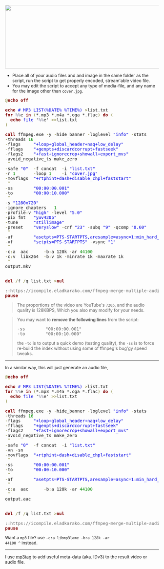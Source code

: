 <img src="https://icompile.eladkarako.com/_uploads/2017/01/icompile.eladkarako.com_ffmpeg_concat_audio_to_video_raw_mp3_scheme.png" alt="" width="555" height="208" />
<!--more-->

<ul>
  <li>
  Place all of your audio files and and image in the same folder as the script,
  run the script to get properly encoded, stream'able video file.
  </li>
  <li>
   You may edit the script to accept any type of media-file,
   and any name for the image other than <code>cover.jpg</code>.
  </li>
</ul>

<pre>
<span style='color:#808030; '>@</span><span style='color:#800000; font-weight:bold; '>echo off</span>

<span style='color:#800000; font-weight:bold; '>echo</span><span style='color:#0000e6; '> # MP3 LIST(%DATE% %TIME%) </span><span style='color:#808030; '>&gt;</span>list.txt
<span style='color:#800000; font-weight:bold; '>for</span> <span style='color:#797997; '>%%</span>e <span style='color:#800000; font-weight:bold; '>in</span> <span style='color:#808030; '>(</span>*.mp3 *.m4a *.oga *.flac<span style='color:#808030; '>)</span> <span style='color:#800000; font-weight:bold; '>do</span> <span style='color:#808030; '>(</span>
  <span style='color:#800000; font-weight:bold; '>echo</span><span style='color:#0000e6; '> file </span>'<span style='color:#797997; '>%%</span>e' <span style='color:#808030; '>&gt;</span><span style='color:#808030; '>&gt;</span>list.txt
<span style='color:#808030; '>)</span>

<span style='color:#800000; font-weight:bold; '>call</span> ffmpeg.exe <span style='color:#808030; '>-</span>y <span style='color:#808030; '>-</span>hide_banner <span style='color:#808030; '>-</span>loglevel <span style='color:#0000e6; '>"info"</span> <span style='color:#808030; '>-</span>stats     <span style='color:#808030; '>^</span>
<span style='color:#808030; '>-</span>threads <span style='color:#008c00; '>16</span>                                                 <span style='color:#808030; '>^</span>
<span style='color:#808030; '>-</span>flags     <span style='color:#0000e6; '>"+loop+global_header+naq+low_delay"</span>              <span style='color:#808030; '>^</span>
<span style='color:#808030; '>-</span>fflags    <span style='color:#0000e6; '>"+genpts+discardcorrupt+fastseek"</span>                <span style='color:#808030; '>^</span>
<span style='color:#808030; '>-</span>flags2    <span style='color:#0000e6; '>"+fast+ignorecrop+showall+export_mvs"</span>            <span style='color:#808030; '>^</span>
<span style='color:#808030; '>-</span>avoid_negative_ts make_zero                                <span style='color:#808030; '>^</span>
 <span style='color:#808030; '>^</span>
<span style='color:#808030; '>-</span>safe <span style='color:#0000e6; '>"0"</span>  <span style='color:#808030; '>-</span>f concat  <span style='color:#808030; '>-</span>i <span style='color:#0000e6; '>"list.txt"</span>                         <span style='color:#808030; '>^</span>
<span style='color:#808030; '>-</span>r <span style='color:#008c00; '>1</span>       <span style='color:#808030; '>-</span>loop <span style='color:#008c00; '>1</span>    <span style='color:#808030; '>-</span>i <span style='color:#0000e6; '>"cover.jpg"</span>                        <span style='color:#808030; '>^</span>
<span style='color:#808030; '>-</span>movflags  <span style='color:#0000e6; '>"+rtphint+dash+disable_chpl+faststart"</span>           <span style='color:#808030; '>^</span>
 <span style='color:#808030; '>^</span>
<span style='color:#808030; '>-</span>ss        <span style='color:#0000e6; '>"00:00:00.001"</span>                                   <span style='color:#808030; '>^</span>
<span style='color:#808030; '>-</span>to        <span style='color:#0000e6; '>"00:00:10.000"</span>                                   <span style='color:#808030; '>^</span>
 <span style='color:#808030; '>^</span>
<span style='color:#808030; '>-</span>s <span style='color:#0000e6; '>"1280x720"</span>                                               <span style='color:#808030; '>^</span>
<span style='color:#808030; '>-</span>ignore_chapters   <span style='color:#008c00; '>1</span>                                        <span style='color:#808030; '>^</span>
<span style='color:#808030; '>-</span>profile<span style='color:#808030; '>:</span>v <span style='color:#0000e6; '>"high"</span> <span style='color:#808030; '>-</span>level <span style='color:#0000e6; '>"5.0"</span>                              <span style='color:#808030; '>^</span>
<span style='color:#808030; '>-</span>pix_fmt   <span style='color:#0000e6; '>"yuv420p"</span>                                        <span style='color:#808030; '>^</span>
<span style='color:#808030; '>-</span>tune      <span style='color:#0000e6; '>"stillimage"</span>                                     <span style='color:#808030; '>^</span>
<span style='color:#808030; '>-</span>preset    <span style='color:#0000e6; '>"veryslow"</span> <span style='color:#808030; '>-</span>crf <span style='color:#0000e6; '>"23"</span> <span style='color:#808030; '>-</span>subq <span style='color:#0000e6; '>"9"</span> <span style='color:#808030; '>-</span>qcomp <span style='color:#0000e6; '>"0.60"</span>     <span style='color:#808030; '>^</span>
 <span style='color:#808030; '>^</span>
<span style='color:#808030; '>-</span>af        <span style='color:#0000e6; '>"asetpts=PTS-STARTPTS,aresample=async=1:min_hard_comp=0.100000"</span>  <span style='color:#808030; '>^</span>
<span style='color:#808030; '>-</span>vf        <span style='color:#0000e6; '>"setpts=PTS-STARTPTS"</span> <span style='color:#808030; '>-</span>vsync <span style='color:#0000e6; '>"1"</span>                                 <span style='color:#808030; '>^</span>
 <span style='color:#808030; '>^</span>
<span style='color:#808030; '>-</span>c<span style='color:#808030; '>:</span>a  aac      <span style='color:#808030; '>-</span>b<span style='color:#808030; '>:</span>a 128k <span style='color:#808030; '>-</span>ar <span style='color:#008c00; '>44100</span>                          <span style='color:#808030; '>^</span>
<span style='color:#808030; '>-</span>c<span style='color:#808030; '>:</span>v  libx264  <span style='color:#808030; '>-</span>b<span style='color:#808030; '>:</span>v 1k <span style='color:#808030; '>-</span>minrate 1k <span style='color:#808030; '>-</span>maxrate 1k              <span style='color:#808030; '>^</span>
 <span style='color:#808030; '>^</span>
output.mkv


<span style='color:#800000; font-weight:bold; '>del</span> <span style='color:#808030; '>/</span>f <span style='color:#808030; '>/</span>q list.txt <span style='color:#808030; '>&gt;</span><span style='color:#800000; font-weight:bold; '>nul</span>

<span style='color:#696969; '>::https://icompile.eladkarako.com/ffmpeg-merge-multiple-audio-files-to-a-single-video/#more-7102</span>
<span style='color:#800000; font-weight:bold; '>pause</span>
</pre>

<blockquote>
The proportions of the video are YouTube's <code>720p</code>, and the audio quality is 128KBPS,
Which you also may modify for your needs.
</blockquote>

<blockquote>
You may want to <strong>remove the following lines</strong> from the script:
<pre>
-ss        "00:00:00.001"                                   ^
-to        "00:00:10.000"                                   ^
</pre>
the <code>-to</code> is to output a quick demo (testing quality),
the <code>-ss</code> is to force re-build the index without using some of ffmpeg's bug'gy speed tweaks.
</blockquote>

<hr/>

In a similar way, this will just generate an audio file,

<pre><span style='color:#808030; '>@</span><span style='color:#800000; font-weight:bold; '>echo off</span>

<span style='color:#800000; font-weight:bold; '>echo</span><span style='color:#0000e6; '> # MP3 LIST(%DATE% %TIME%) </span><span style='color:#808030; '>&gt;</span>list.txt
<span style='color:#800000; font-weight:bold; '>for</span> <span style='color:#797997; '>%%</span>e <span style='color:#800000; font-weight:bold; '>in</span> <span style='color:#808030; '>(</span>*.mp3 *.m4a *.oga *.flac<span style='color:#808030; '>)</span> <span style='color:#800000; font-weight:bold; '>do</span> <span style='color:#808030; '>(</span>
  <span style='color:#800000; font-weight:bold; '>echo</span><span style='color:#0000e6; '> file </span>'<span style='color:#797997; '>%%</span>e' <span style='color:#808030; '>&gt;</span><span style='color:#808030; '>&gt;</span>list.txt
<span style='color:#808030; '>)</span>

<span style='color:#800000; font-weight:bold; '>call</span> ffmpeg.exe <span style='color:#808030; '>-</span>y <span style='color:#808030; '>-</span>hide_banner <span style='color:#808030; '>-</span>loglevel <span style='color:#0000e6; '>"info"</span> <span style='color:#808030; '>-</span>stats     <span style='color:#808030; '>^</span>
<span style='color:#808030; '>-</span>threads <span style='color:#008c00; '>16</span>                                                 <span style='color:#808030; '>^</span>
<span style='color:#808030; '>-</span>flags     <span style='color:#0000e6; '>"+loop+global_header+naq+low_delay"</span>              <span style='color:#808030; '>^</span>
<span style='color:#808030; '>-</span>fflags    <span style='color:#0000e6; '>"+genpts+discardcorrupt+fastseek"</span>                <span style='color:#808030; '>^</span>
<span style='color:#808030; '>-</span>flags2    <span style='color:#0000e6; '>"+fast+ignorecrop+showall+export_mvs"</span>            <span style='color:#808030; '>^</span>
<span style='color:#808030; '>-</span>avoid_negative_ts make_zero                                <span style='color:#808030; '>^</span>
 <span style='color:#808030; '>^</span>
<span style='color:#808030; '>-</span>safe <span style='color:#0000e6; '>"0"</span>  <span style='color:#808030; '>-</span>f concat  <span style='color:#808030; '>-</span>i <span style='color:#0000e6; '>"list.txt"</span>                         <span style='color:#808030; '>^</span>
<span style='color:#808030; '>-</span>vn <span style='color:#808030; '>-</span>sn                                                     <span style='color:#808030; '>^</span>
<span style='color:#808030; '>-</span>movflags  <span style='color:#0000e6; '>"+rtphint+dash+disable_chpl+faststart"</span>           <span style='color:#808030; '>^</span>
 <span style='color:#808030; '>^</span>
<span style='color:#808030; '>-</span>ss        <span style='color:#0000e6; '>"00:00:00.001"</span>                                   <span style='color:#808030; '>^</span>
<span style='color:#808030; '>-</span>to        <span style='color:#0000e6; '>"00:00:10.000"</span>                                   <span style='color:#808030; '>^</span>
 <span style='color:#808030; '>^</span>
<span style='color:#808030; '>-</span>af        <span style='color:#0000e6; '>"asetpts=PTS-STARTPTS,aresample=async=1:min_hard_comp=0.100000"</span>  <span style='color:#808030; '>^</span>
 <span style='color:#808030; '>^</span>
<span style='color:#808030; '>-</span>c<span style='color:#808030; '>:</span>a  aac      <span style='color:#808030; '>-</span>b<span style='color:#808030; '>:</span>a 128k <span style='color:#808030; '>-</span>ar <span style='color:#008c00; '>44100</span>                          <span style='color:#808030; '>^</span>
 <span style='color:#808030; '>^</span>
output.aac


<span style='color:#800000; font-weight:bold; '>del</span> <span style='color:#808030; '>/</span>f <span style='color:#808030; '>/</span>q list.txt <span style='color:#808030; '>&gt;</span><span style='color:#800000; font-weight:bold; '>nul</span>

<span style='color:#696969; '>::https://icompile.eladkarako.com/ffmpeg-merge-multiple-audio-files-to-a-single-video/#more-7102</span>
<span style='color:#800000; font-weight:bold; '>pause</span>
</pre>

Want a <code>mp3</code> file?
use <code>-c:a libmp3lame -b:a 128k -ar 44100                       ^</code> instead.

<hr/>

I use <a href="http://www.mp3tag.de/en/download.html" target="_blank">mp3tag</a> to add useful meta-data (aka. IDv3) to the result video or audio file.
